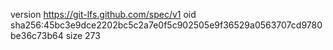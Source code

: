 version https://git-lfs.github.com/spec/v1
oid sha256:45bc3e9dce2202bc5c2a7e0f5c902505e9f36529a0563707cd9780be36c73b64
size 273
